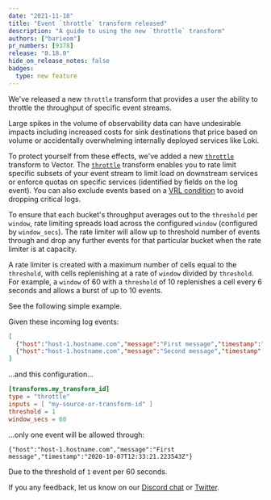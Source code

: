 ```yaml
---
date: "2021-11-18"
title: "Event `throttle` transform released"
description: "A guide to using the new `throttle` transform"
authors: ["barieom"]
pr_numbers: [9378]
release: "0.18.0"
hide_on_release_notes: false
badges:
  type: new feature
---
```


We've released a new `throttle` transform that provides a user the ability to
throttle the throughput of specific event streams.

Large spikes in the volume of observability data can have undesirable impacts
including increased costs for sink destinations that price based on volume or
accidentally overwhelming internally deployed services like Loki.

To protect yourself from these effects, we've added a new [`throttle`][throttle]
transform to Vector.  The [`throttle`][throttle] transform enables you to rate
limit specific subsets of your event stream to limit load on downstream services
or enforce quotas on specific services (identified by fields on the log event).
You can also exclude events based on a [VRL condition] to avoid dropping
critical logs.

To ensure that each bucket's throughput averages out to the `threshold` per
`window`, rate limiting spreads load across the configured `window` (configured
by `window_secs`). The rate limiter will allow up to threshold number of events
through and drop any further events for that particular bucket when the rate
limiter is at capacity.

A rate limiter is created with a maximum number of cells equal to the
`threshold`, with cells replenishing at a rate of `window` divided by
`threshold`. For example, a `window` of 60 with a `threshold` of 10 replenishes
a cell every 6 seconds and allows a burst of up to 10 events.

See the following simple example.

Given these incoming log events:

```json
[
  {"host":"host-1.hostname.com","message":"First message","timestamp":"2020-10-07T12:33:21.223543Z"},
  {"host":"host-1.hostname.com","message":"Second message","timestamp":"2020-10-07T12:33:21.223543Z"}
]
```

...and this configuration...

```toml
[transforms.my_transform_id]
type = "throttle"
inputs = [ "my-source-or-transform-id" ]
threshold = 1
window_secs = 60
```

...only one event will be allowed through:

```
{"host":"host-1.hostname.com","message":"First message","timestamp":"2020-10-07T12:33:21.223543Z"}
```

Due to the threshold of `1` event per 60 seconds.

If you any feedback, let us know on our [Discord chat] or [Twitter].

[throttle]: /docs/reference/configuration/transforms/throttle/
[VRL condition]: /docs/reference/vrl/#example-filtering-events
[Discord chat]: https://discord.com/invite/dX3bdkF
[Twitter]: https://twitter.com/vectordotdev
